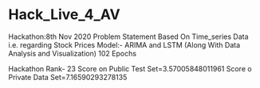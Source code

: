 # Hack_Live_4_AV

Hackathon:8th Nov 2020
Problem Statement Based On Time_series Data i.e. regarding Stock Prices
Model:- ARIMA and LSTM (Along With Data Analysis and Visualization)
102 Epochs

Hackathon Rank- 23
Score on Public Test Set=3.57005848011961
Score o Private Data Set=7.16590293278135
